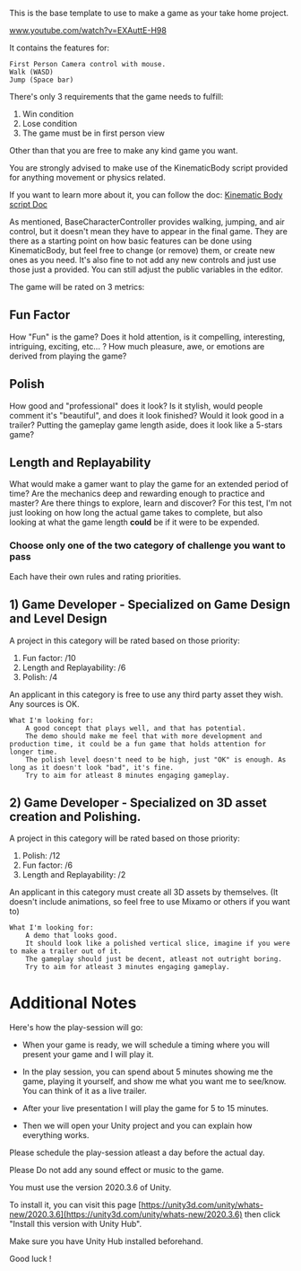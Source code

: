 This is the base template to use to make a game as your take home project.

www.youtube.com/watch?v=EXAuttE-H98

It contains the features for:

	First Person Camera control with mouse.
	Walk (WASD)
	Jump (Space bar)

There's only 3 requirements that the game needs to fulfill:
1) Win condition
2) Lose condition
3) The game must be in first person view

Other than that you are free to make any kind game you want.

You are strongly advised to make use of the KinematicBody script provided for anything movement or physics related.

If you want to learn more about it, you can follow the doc: [Kinematic Body script Doc](https://github.com/gflores/CreateAGameChallenge/wiki)

As mentioned, BaseCharacterController provides walking, jumping, and air control, but it doesn't mean they have to appear in the final game.
They are there as a starting point on how basic features can be done using KinematicBody, but feel free to change (or remove) them, or create new ones as you need.
It's also fine to not add any new controls and just use those just a provided. You can still adjust the public variables in the editor.

The game will be rated on 3 metrics:

## Fun Factor
How "Fun" is the game? Does it hold attention, is it compelling, interesting, intriguing, exciting, etc... ?
How much pleasure, awe, or emotions are derived from playing the game?

## Polish
How good and "professional" does it look? Is it stylish, would people comment it's "beautiful", and does it look finished?
Would it look good in a trailer? 
Putting the gameplay game length aside, does it look like a 5-stars game?

## Length and Replayability
What would make a gamer want to play the game for an extended period of time?
Are the mechanics deep and rewarding enough to practice and master? Are there things to explore, learn and discover?
For this test, I'm not just looking on how long the actual game takes to complete, but also looking at what the game length **could** be if it were to be expended.
		
### Choose only one of the two category of challenge you want to pass
Each have their own rules and rating priorities.

## 1) Game Developer - Specialized on Game Design and Level Design
A project in this category will be rated based on those priority:

1) Fun factor: /10
2) Length and Replayability: /6
3) Polish: /4

An applicant in this category is free to use any third party asset they wish. Any sources is OK.
	
	What I'm looking for:
		A good concept that plays well, and that has potential.
		The demo should make me feel that with more development and production time, it could be a fun game that holds attention for longer time.
		The polish level doesn't need to be high, just "OK" is enough. As long as it doesn't look "bad", it's fine.
		Try to aim for atleast 8 minutes engaging gameplay.

## 2) Game Developer - Specialized on 3D asset creation and Polishing.
A project in this category will be rated based on those priority:

1) Polish: /12
2) Fun factor: /6
3) Length and Replayability: /2

An applicant in this category must create all 3D assets by themselves.
(It doesn't include animations, so feel free to use Mixamo or others if you want to)

	What I'm looking for:
		A demo that looks good.
		It should look like a polished vertical slice, imagine if you were to make a trailer out of it.
		The gameplay should just be decent, atleast not outright boring.
		Try to aim for atleast 3 minutes engaging gameplay.



# Additional Notes

Here's how the play-session will go:

- When your game is ready, we will schedule a timing where you will present your game and I will play it.

- In the play session, you can spend about 5 minutes showing me the game, playing it yourself, and show me what you want me to see/know.
You can think of it as a live trailer.

- After your live presentation I will play the game for 5 to 15 minutes.

- Then we will open your Unity project and you can explain how everything works.

Please schedule the play-session atleast a day before the actual day.

Please Do not add any sound effect or music to the game.


You must use the version 2020.3.6 of Unity.

To install it, you can visit this page [https://unity3d.com/unity/whats-new/2020.3.6](https://unity3d.com/unity/whats-new/2020.3.6) then click "Install this version with Unity Hub".

Make sure you have Unity Hub installed beforehand.

Good luck !
